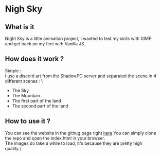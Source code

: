 # Nigh Sky
## What is it 

Night Sky is a little animation project, I wanted to test my skills with GIMP and get back on my feet with Vanilla JS.

## How does it work ?

Simple : \
I use a discord art from the ShadowPC server and separated the scene in 4 different scenes : \

- The Sky
- The Mountain
- The first part of the land
- The second part of the land

## How to use it ?

You can see the website in the githug page right [here](https://devinou971.github.io/night-sky/) 
You can simply clone the repo and open the index.html in your browser.\
The images do take a while to load, it's because they are pretty high quality.\


## 